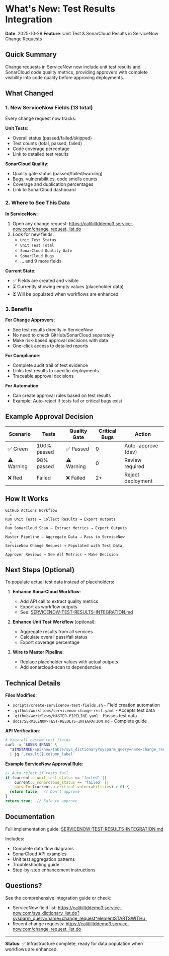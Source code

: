 # What's New: Test Results Integration

**Date**: 2025-10-29
**Feature**: Unit Test & SonarCloud Results in ServiceNow Change Requests

## Quick Summary

Change requests in ServiceNow now include unit test results and SonarCloud code quality metrics, providing approvers with complete visibility into code quality before approving deployments.

## What Changed

### 1. New ServiceNow Fields (13 total)

Every change request now tracks:

**Unit Tests**:
- Overall status (passed/failed/skipped)
- Test counts (total, passed, failed)
- Code coverage percentage
- Link to detailed test results

**SonarCloud Quality**:
- Quality gate status (passed/failed/warning)
- Bugs, vulnerabilities, code smells counts
- Coverage and duplication percentages
- Link to SonarCloud dashboard

### 2. Where to See This Data

**In ServiceNow**:
1. Open any change request: https://calitiiltddemo3.service-now.com/change_request_list.do
2. Look for new fields:
   - `Unit Test Status`
   - `Unit Test Total`
   - `SonarCloud Quality Gate`
   - `SonarCloud Bugs`
   - ... and 9 more fields

**Current State**:
- ✅ Fields are created and visible
- ⏳ Currently showing empty values (placeholder data)
- ⏳ Will be populated when workflows are enhanced

### 3. Benefits

**For Change Approvers**:
- See test results directly in ServiceNow
- No need to check GitHub/SonarCloud separately
- Make risk-based approval decisions with data
- One-click access to detailed reports

**For Compliance**:
- Complete audit trail of test evidence
- Links test results to specific deployments
- Traceable approval decisions

**For Automation**:
- Can create approval rules based on test results
- Example: Auto-reject if tests fail or critical bugs exist

## Example Approval Decision

| Scenario | Tests | Quality Gate | Critical Bugs | Action |
|----------|-------|--------------|---------------|--------|
| ✅ Green | 100% passed | ✅ Passed | 0 | Auto-approve (dev) |
| ⚠️ Warning | 98% passed | ⚠️ Warning | 0 | Review required |
| ❌ Red | Failed | ❌ Failed | 2+ | Reject deployment |

## How It Works

```
GitHub Actions Workflow
  ↓
Run Unit Tests → Collect Results → Export Outputs
  ↓
Run SonarCloud Scan → Extract Metrics → Export Outputs
  ↓
Master Pipeline → Aggregate Data → Pass to ServiceNow
  ↓
ServiceNow Change Request → Populated with Test Data
  ↓
Approver Reviews → See All Metrics → Make Decision
```

## Next Steps (Optional)

To populate actual test data instead of placeholders:

1. **Enhance SonarCloud Workflow**:
   - Add API call to extract quality metrics
   - Export as workflow outputs
   - See: [SERVICENOW-TEST-RESULTS-INTEGRATION.md](SERVICENOW-TEST-RESULTS-INTEGRATION.md)

2. **Enhance Unit Test Workflow** (optional):
   - Aggregate results from all services
   - Calculate overall pass/fail status
   - Export coverage percentage

3. **Wire to Master Pipeline**:
   - Replace placeholder values with actual outputs
   - Add sonarcloud-scan to dependencies

## Technical Details

**Files Modified**:
- `scripts/create-servicenow-test-fields.sh` - Field creation automation
- `.github/workflows/servicenow-change-rest.yaml` - Accepts test data
- `.github/workflows/MASTER-PIPELINE.yaml` - Passes test data
- `docs/SERVICENOW-TEST-RESULTS-INTEGRATION.md` - Complete guide

**API Verification**:
```bash
# View all custom test fields
curl -u "$USER:$PASS" \
  "$INSTANCE/api/now/table/sys_dictionary?sysparm_query=name=change_request^elementSTARTSWITHu_unit_test" \
  | jq '.result[].column_label'
```

**Example ServiceNow Approval Rule**:
```javascript
// Auto-reject if tests fail
if (current.u_unit_test_status == 'failed' ||
    current.u_sonarcloud_status == 'failed' ||
    parseInt(current.u_critical_vulnerabilities) > 0) {
  return false;  // Don't approve
}
return true;  // Safe to approve
```

## Documentation

Full implementation guide: [SERVICENOW-TEST-RESULTS-INTEGRATION.md](SERVICENOW-TEST-RESULTS-INTEGRATION.md)

Includes:
- Complete data flow diagrams
- SonarCloud API examples
- Unit test aggregation patterns
- Troubleshooting guide
- Step-by-step enhancement instructions

## Questions?

See the comprehensive integration guide or check:
- ServiceNow field list: https://calitiiltddemo3.service-now.com/sys_dictionary_list.do?sysparm_query=name=change_request^elementSTARTSWITHu_
- Recent change requests: https://calitiiltddemo3.service-now.com/change_request_list.do

---

**Status**: ✅ Infrastructure complete, ready for data population when workflows are enhanced.
